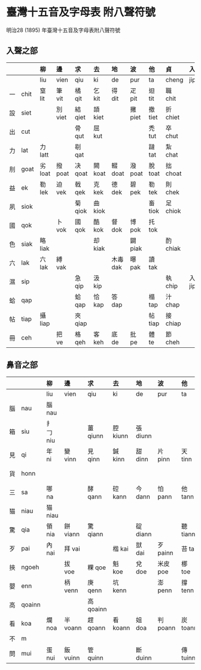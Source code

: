 # 臺灣十五音及字母表 附八聲符號

明治28 (1895) 年臺灣十五音及字母表附八聲符號

## 入聲之部

| | | 柳 | 邊 | 求 | 去 | 地 | 波 | 他 | 貞 | 入 | 時 | 英 | 文 | 語 | 出 | 喜 |
| :--- | :--- | :--- | :--- | :--- | :--- | :--- | :--- | :--- | :--- | :--- | :--- | :--- | :--- | :--- | :--- | :--- |
| | | liu | vien | qiu | ki | de | pur | ta | cheng | jip | si | eng | bun | gi | cut | hi |
| 一 | chit | 窒 lit | 筆 vit | 橘 qit | 乞 kit | 得 dit | 疋 pit | 𨑨 tit | 職 chit | | 失 sit | 乙 it | | 訖 git | 七 cit | |
| 設 | siet | | 別 viet | 結 qiet | 頡 kiet | | 撇 piet | 撤 tiet | 折 chiet | | 設 siet | 謁 iet | | | 切 ciet | |
| 出 | cut | | | 骨 qut | 屈 kut | | | 禿 tut | 卒 chut | | 率 sut | 鬱 ut | | 兀 gut | 出 cut | 拂 hut |
| 力 | lat | 力 latt | | 㓭 qat | | | | 躂 tat | 紮 chat | | 塞 sat | | 識 bat | | 察 cat | 喝 hat |
| 刖 | goat | 劣 loat | 撥 poat | 决 qoat | 闕 koat | 輟 doat | 潑 poat | 脫 toat | 拙 choat | | | | | 刖 goat | 撮 choat | 發 hoat |
| 益 | ek | 勒 lek | 迫 vek | 戟 qek | 克 kek | 德 dek | 碧 pek | 勒 tek | 則 chek | | 色 sek | 益 ek | | | 測 cek | 赫 hek |
| 夙 | siok | | | 菊 qiok | 曲 kiok | | | 畜 tiok | 足 chiok | | 肅 siok | | | 虐 giok | 觸 ciok  | 蓄 hiok |
| 國 | qok | | 卜 vok | 國 qok | 酷 kok | 督 dok | 博 pok | 托 tok | | | 束 sok | 惡 ok | | | 錯 cok | 福 hok |
| 色 | siak | 略 liak | | | 却 kiak | | 闢 piak | | 酌 chiak | | | 約 iak | | | 雀 ciak | 忄虐 hiak |
| 六 | lak | 六 lak | 縛 vak | | | 木毒 dak | 曝 pak | 讀 tak | | | | | 目 bak | 樂 gak | 鑿 cak | 礐 hak |
| 濕 | sip | | | 急 qip | 汲 kip | | | | 執 chip | 入 jip | 濕 sip | 揖 ip | | 吸 gip | 緝 cip  | 翕 hip |
| 蛤 | qap | | | 蛤 qap | 恰 kap | 答 dap | | 榻 tap | 汁 chap | | | 壓 ap | | 哈 gap | | 合 hap |
| 帖 | tiap | 攝 liap | | 夾 qiap | | | | 帖 tiap | 接 chiap | | 澁 siap | | | | 妾 ciap | 噏 hiap |
| 冊 | ceh | | 把 ve | 格 qeh | 客 keh | 底 de | 批 pe | 體 te | 節 cheh | | 雪 seh | 厄 eh | 要 beh | 藝 ge | 冊 ceh | 宿 heh |

## 鼻音之部

| | | 柳 | 邊 | 求 | 去 | 地 | 波 | 他 | 貞 | 入 | 時 | 英 | 文 | 語 | 出 | 喜 |
| :--- | :--- | :--- | :--- | :--- | :--- | :--- | :--- | :--- | :--- | :--- | :--- | :--- | :--- | :--- | :--- | :--- |
| | | liu | vien | qiu | ki | de | pur | ta | cheng | jip | si | eng | bun | gi | cut | hi |
| 腦 | nau | 腦 nau | | | | | | | | | | | 貌 mau | 藕 ngau | | |
| 箱 | siu | 扌𠃌 niu | | 薑 qiunn | 腔 kiunn | 張 diunn | | | 漿 chiunn | | 箱 siunn | 鴦 iunn | | | 鎗 ciunn | 香 hiunn |
| 見 | qi | 年 ni | 變 vinn | 見 qinn | 鍼 kinn | 甜 dinn | 片 pinn | 天 tinn | 箭 chinn | | 扇 sinn | 薏 i | 棉 mi | | 鮮 cinn | |
| 貨 | honn | | | | | | | | | | | | 毛 mo | 偶 ngo | | 貨 honn |
| 三 | sa | 哪 na | | 酵 qann | 硿 kann | 今 dann | 怕 pann | 他 tann | | | 三 sann | | 媽 ma | 雅 nga | | |
| 猫 | niau | 猫 niau | | | | | | | | | | | | | | |
| 驚 | qia | 領 nia | 餅 viann | 驚 qiann | | 碇 diann | | 聽 tiann | 精 chiann | | 聲 siann | 纓 iann | 命 mia | 迎 ngia | 且 ciann | 兄 hiann |
| 歹 | pai | 內 nai | 拜 vai | | 楷 kai | 獃 dai | 歹 painn | 苔 tai | 宰 chai | | 屎 sai | 靄 ai | | 碍 gai | 彩 cai | 海 hai |
| 挾 | ngoeh | | 拔 voe | 粿 qoe | 魁 koe | 兌 doe | 米皮 poe | 梛 toe | 最 choe | | 衰 soe | 梜 oe | 襪 boe | 挾 ngoeh | 吹 coe | 火 hoe |
| 嬰 | enn | | 柄 venn | 庚 qenn | 坑 kenn | | 澎 penn | 撐 tenn | 爭 chenn | | 生 senn | 嬰 enn | 脈 me | 挾 ngeh | 青 cenn | |
| 高 | qoainn | | | 高 qoainn | | | | | | | | | 妹 moai | | | 橫 hoainn |
| 看 | koa | 爛 noa | 半 voann | 趕 qoann | 看 koann | 姐 doa | 判 poann | 炭 toann | 濺 choann | | 綫 soann | 晏 oann | 滿 moa | | 閂 coann | 岸 hoann |
| 不 | m | | | | | | | | | | | 不 m | | | | |
| 問 | mui | 蛋 nui | 飯 vuinn | 管 quinn | | 斷 duinn | | 傳 tuinn | 狀 chuinn | | 酸 suinn | 黃 uinn | 問 mui | | 穿 cuinn | 遠 huinn |
